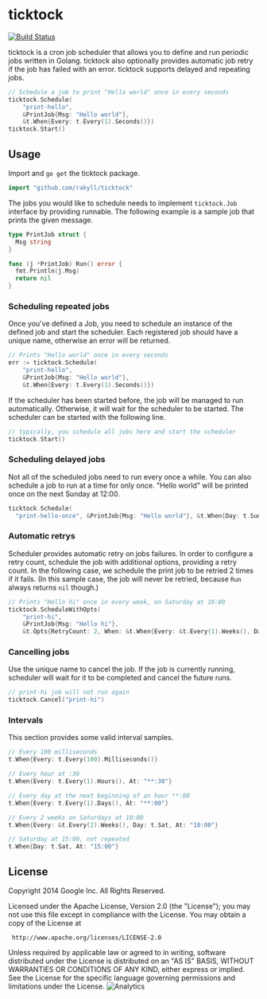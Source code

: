 # ticktock

[![Build Status](https://travis-ci.org/rakyll/ticktock.png?branch=master)](https://travis-ci.org/rakyll/ticktock)

ticktock is a cron job scheduler that allows you to define and run periodic jobs written in Golang. ticktock also optionally provides automatic job retry if the job has failed with an error. ticktock supports delayed and repeating jobs.

~~~ go
// Schedule a job to print "Hello world" once in every seconds
ticktock.Schedule(
    "print-hello",
    &PrintJob{Msg: "Hello world"},
    &t.When{Every: t.Every(1).Seconds()})
ticktock.Start()
~~~

## Usage
Import and `go get` the ticktock package.

~~~ go
import "github.com/rakyll/ticktock"
~~~

The jobs you would like to schedule needs to implement `ticktock.Job` interface by providing runnable. The following example is a sample job that prints the given message.

~~~ go
type PrintJob struct {
  Msg string
}

func (j *PrintJob) Run() error {
  fmt.Println(j.Msg)
  return nil
}
~~~

### Scheduling repeated jobs

Once you've defined a Job, you need to schedule an instance of the defined job and start the scheduler. Each registered job should have a unique name, otherwise an error will be returned.

~~~ go
// Prints "Hello world" once in every seconds
err := ticktock.Schedule(
    "print-hello",
    &PrintJob{Msg: "Hello world"},
    &t.When{Every: t.Every(1).Seconds()})
~~~

If the scheduler has been started before, the job will be managed to run automatically. Otherwise, it will wait for the scheduler to be started. The scheduler can be started with the following line.

~~~ go
// typically, you schedule all jobs here and start the scheduler
ticktock.Start()
~~~

### Scheduling delayed jobs

Not all of the scheduled jobs need to run every once a while. You can also schedule a job to run at a time for only once. "Hello world" will be printed once on the next Sunday at 12:00.

~~~ go
ticktock.Schedule(
  "print-hello-once", &PrintJob{Msg: "Hello world"}, &t.When{Day: t.Sun, At: "12:00"})
~~~

### Automatic retrys

Scheduler provides automatic retry on jobs failures. In order to configure a retry count, schedule the job with additional options, providing a retry count. In the following case, we schedule the print job to be retried 2 times if it fails. (In this sample case, the job will never be retried, because `Run` always returns `nil` though.)

~~~ go
// Prints "Hello hi" once in every week, on Saturday at 10:00
ticktock.ScheduleWithOpts(
    "print-hi",
    &PrintJob{Msg: "Hello hi"},
    &t.Opts{RetryCount: 2, When: &t.When{Every: &t.Every(1).Weeks(), Day: t.Sat, At: "10:00"}})
~~~

### Cancelling jobs

Use the unique name to cancel the job. If the job is currently running, scheduler will wait for it to be completed and cancel the future runs.

~~~ go
// print-hi job will not run again
ticktock.Cancel("print-hi")
~~~

### Intervals

This section provides some valid interval samples.

~~~ go
// Every 100 milliseconds
t.When{Every: t.Every(100).Milliseconds()}

// Every hour at :30
t.When{Every: t.Every(1).Hours(), At: "**:30"}

// Every day at the next beginning of an hour **:00
t.When{Every: t.Every(1).Days(), At: "**:00"}

// Every 2 weeks on Saturdays at 10:00
t.When{Every: &t.Every(2).Weeks(), Day: t.Sat, At: "10:00"}

// Saturday at 15:00, not repeated
t.When{Day: t.Sat, At: "15:00"}
~~~

## License
Copyright 2014 Google Inc. All Rights Reserved.

Licensed under the Apache License, Version 2.0 (the "License");
you may not use this file except in compliance with the License.
You may obtain a copy of the License at

     http://www.apache.org/licenses/LICENSE-2.0

Unless required by applicable law or agreed to in writing, software
distributed under the License is distributed on an "AS IS" BASIS,
WITHOUT WARRANTIES OR CONDITIONS OF ANY KIND, either express or implied.
See the License for the specific language governing permissions and
limitations under the License. ![Analytics](https://ga-beacon.appspot.com/UA-46881978-1/ticktock?pixel)